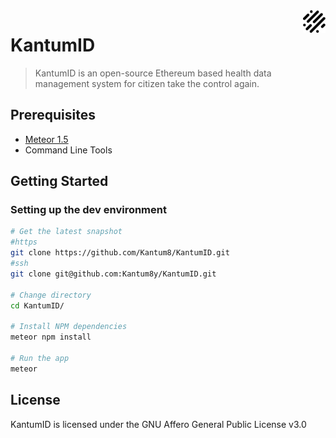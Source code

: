 <img src="public/android-chrome-36x36.png" align="right" />

# KantumID
> KantumID is an open-source Ethereum based health data management system for citizen take the control again.


## Prerequisites
  * [Meteor 1.5](https://meteor.com)
  * Command Line Tools

## Getting Started

### Setting up the dev environment

```bash
# Get the latest snapshot
#https
git clone https://github.com/Kantum8/KantumID.git
#ssh
git clone git@github.com:Kantum8y/KantumID.git

# Change directory
cd KantumID/

# Install NPM dependencies
meteor npm install

# Run the app
meteor
```

## License
KantumID is licensed under the GNU Affero General Public License v3.0
